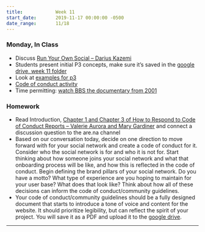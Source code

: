 ```yaml
---
title:            Week 11
start_date:       2019-11-17 00:00:00 -0500
date_range:       11/18
---
```


### Monday, In Class
- Discuss [Run Your Own Social – Darius Kazemi](https://runyourown.social/)
- Students present initial P3 concepts, make sure it&rsquo;s saved in the [google drive, week 11 folder](https://drive.google.com/open?id=1doJEnJqQO5lRjWf1JuVsNOTgz_zilV6z)
- Look at [examples for p3](https://paper.dropbox.com/doc/Week-11--AoxTimED2eQOB3~lwF4QGN9ZAQ-CLJfV1owTJCvm5yUBMqQP)
- [Code of conduct activity](https://paper.dropbox.com/doc/Week-11--AoxTimED2eQOB3~lwF4QGN9ZAQ-CLJfV1owTJCvm5yUBMqQP)
- Time permitting: [watch BBS the documentary from 2001](https://archive.org/details/BBS.The.Documentary/BBS.The.Documentary.ep1.avi)

### Homework

- Read Introduction, [Chapter 1 and Chapter 3 of How to Respond to Code of Conduct Reports – Valerie Aurora and Mary Gardiner](../assets/readings/code-of-conduct_guide.pdf) and connect a discussion question to the are.na channel
- Based on our conversation today, decide on one direction to move forward with for your social network and create a code of conduct for it. Consider who the social network is for and who it is not for. Start thinking about how someone joins your social network and what that onboarding process will be like, and how this is reflected in the code of conduct. Begin defining the brand pillars of your social network. Do you have a motto? What type of experience are you hoping to maintain for your user base? What does that look like? Think about how all of these decisions can inform the code of conduct/community guidelines.
- Your code of conduct/community guidelines should be a fully designed document that starts to introduce a tone of voice and content for the website. It should prioritize legibility, but can reflect the spirit of your project. You will save it as a PDF and upload it to the [google drive](https://drive.google.com/open?id=1LnB-vDiZVdoOIc0gYcvmPi_Xh_CCXa6p).

---
